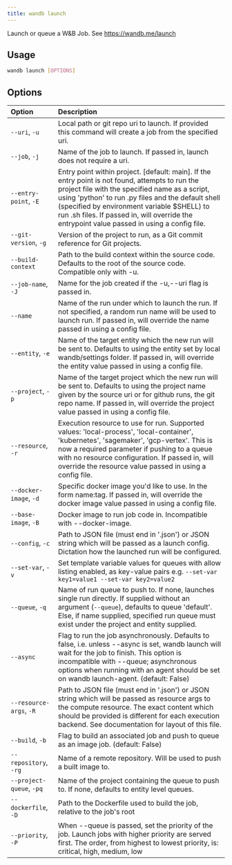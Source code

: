 ```yaml
---
title: wandb launch
---
```


Launch or queue a W&B Job. See https://wandb.me/launch

## Usage

```bash
wandb launch [OPTIONS]
```

## Options

| Option | Description |
| :--- | :--- |
| `--uri`, `-u` | Local path or git repo uri to launch. If provided this command will create a job from the specified uri. |
| `--job`, `-j` | Name of the job to launch. If passed in, launch does not require a uri. |
| `--entry-point`, `-E` | Entry point within project. [default: main]. If the entry point is not found, attempts to run the project file with the specified name as a script, using 'python' to run .py files and the default shell (specified by environment variable $SHELL) to run .sh files. If passed in, will override the entrypoint value passed in using a config file. |
| `--git-version`, `-g` | Version of the project to run, as a Git commit reference for Git projects. |
| `--build-context` | Path to the build context within the source code. Defaults to the root of the source code. Compatible only with -u. |
| `--job-name`, `-J` | Name for the job created if the -u,--uri flag is passed in. |
| `--name` | Name of the run under which to launch the run. If not specified, a random run name will be used to launch run. If passed in, will override the name passed in using a config file. |
| `--entity`, `-e` | Name of the target entity which the new run will be sent to. Defaults to using the entity set by local wandb/settings folder. If passed in, will override the entity value passed in using a config file. |
| `--project`, `-p` | Name of the target project which the new run will be sent to. Defaults to using the project name given by the source uri or for github runs, the git repo name. If passed in, will override the project value passed in using a config file. |
| `--resource`, `-r` | Execution resource to use for run. Supported values: 'local-process', 'local-container', 'kubernetes', 'sagemaker', 'gcp-vertex'. This is now a required parameter if pushing to a queue with no resource configuration. If passed in, will override the resource value passed in using a config file. |
| `--docker-image`, `-d` | Specific docker image you'd like to use. In the form name:tag. If passed in, will override the docker image value passed in using a config file. |
| `--base-image`, `-B` | Docker image to run job code in. Incompatible with --docker-image. |
| `--config`, `-c` | Path to JSON file (must end in '.json') or JSON string which will be passed as a launch config. Dictation how the launched run will be configured. |
| `--set-var`, `-v` | Set template variable values for queues with allow listing enabled, as key-value pairs e.g. `--set-var key1=value1 --set-var key2=value2` |
| `--queue`, `-q` | Name of run queue to push to. If none, launches single run directly. If supplied without an argument (`--queue`), defaults to queue 'default'. Else, if name supplied, specified run queue must exist under the project and entity supplied. |
| `--async` | Flag to run the job asynchronously. Defaults to false, i.e. unless --async is set, wandb launch will wait for the job to finish. This option is incompatible with --queue; asynchronous options when running with an agent should be set on wandb launch-agent. (default: False) |
| `--resource-args`, `-R` | Path to JSON file (must end in '.json') or JSON string which will be passed as resource args to the compute resource. The exact content which should be provided is different for each execution backend. See documentation for layout of this file. |
| `--build`, `-b` | Flag to build an associated job and push to queue as an image job. (default: False) |
| `--repository`, `-rg` | Name of a remote repository. Will be used to push a built image to. |
| `--project-queue`, `-pq` | Name of the project containing the queue to push to. If none, defaults to entity level queues. |
| `--dockerfile`, `-D` | Path to the Dockerfile used to build the job, relative to the job's root |
| `--priority`, `-P` | When --queue is passed, set the priority of the job. Launch jobs with higher priority are served first. The order, from highest to lowest priority, is: critical, high, medium, low |

